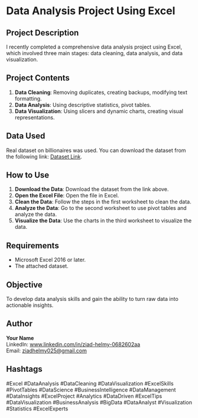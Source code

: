 # Data Analysis Project Using Excel

## Project Description
I recently completed a comprehensive data analysis project using Excel, which involved three main stages: data cleaning, data analysis, and data visualization.

## Project Contents
1. **Data Cleaning**: Removing duplicates, creating backups, modifying text formatting.
2. **Data Analysis**: Using descriptive statistics, pivot tables.
3. **Data Visualization**: Using slicers and dynamic charts, creating visual representations.

## Data Used
Real dataset on billionaires was used. You can download the dataset from the following link: [Dataset Link](#).

## How to Use
1. **Download the Data**: Download the dataset from the link above.
2. **Open the Excel File**: Open the file in Excel.
3. **Clean the Data**: Follow the steps in the first worksheet to clean the data.
4. **Analyze the Data**: Go to the second worksheet to use pivot tables and analyze the data.
5. **Visualize the Data**: Use the charts in the third worksheet to visualize the data.

## Requirements
- Microsoft Excel 2016 or later.
- The attached dataset.

## Objective
To develop data analysis skills and gain the ability to turn raw data into actionable insights.

## Author
**Your Name**  
LinkedIn: www.linkedin.com/in/ziad-helmy-0682602aa  
Email: ziadhelmy025@gmail.com

## Hashtags
#Excel #DataAnalysis #DataCleaning #DataVisualization #ExcelSkills #PivotTables #DataScience #BusinessIntelligence #DataManagement #DataInsights #ExcelProject #Analytics #DataDriven #ExcelTips #DataVisualization #BusinessAnalysis #BigData #DataAnalyst #Visualization #Statistics #ExcelExperts
